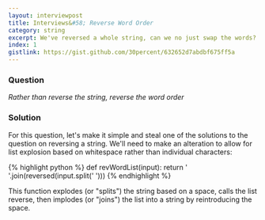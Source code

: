 ```yaml
---
layout: interviewpost
title: Interviews&#58; Reverse Word Order
category: string
excerpt: We've reversed a whole string, can we no just swap the words?
index: 1
gistlink: https://gist.github.com/30percent/632652d7abdbf675ff5a
---
```


### Question

*Rather than reverse the string, reverse the word order*

### Solution

For this question, let's make it simple and steal one of the solutions to the question on reversing a string. We'll need to make an alteration to allow for list explosion based on whitespace rather than individual characters:

{% highlight python %}
def revWordList(input):
    return ' '.join(reversed(input.split(' ')))
{% endhighlight %}

This function explodes (or "splits") the string based on a space, calls the list reverse, then implodes (or "joins") the list into a string by reintroducing the space.